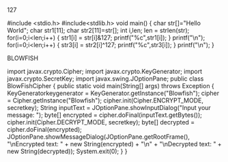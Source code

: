 127

#include <stdio.h> 
#include<stdlib.h> 
void main() 
{ 
char str[]="Hello World"; 
char str1[11]; 
char str2[11]=str[]; 
int i,len; 
len = strlen(str); 
for(i=0;i<len;i++) 
{ 
str1[i] = str[i]&127; 
printf("%c",str1[i]); 
} 
printf("\n"); 
for(i=0;i<len;i++) 
{ 
str3[i] = str2[i]^127; 
printf("%c",str3[i]); 
} 
printf("\n"); 
}

BLOWFISH 

import javax.crypto.Cipher; 
import javax.crypto.KeyGenerator; 
import javax.crypto.SecretKey; 
import javax.swing.JOptionPane; 
public class BlowFishCipher { 
   public static void main(String[] args) throws Exception { 
KeyGeneratorkeygenerator = KeyGenerator.getInstance("Blowfish"); 
cipher = Cipher.getInstance("Blowfish"); 
cipher.init(Cipher.ENCRYPT_MODE, secretkey); 
String inputText = JOptionPane.showInputDialog("Input your message: "); 
byte[] encrypted = cipher.doFinal(inputText.getBytes()); 
cipher.init(Cipher.DECRYPT_MODE, secretkey); 
byte[] decrypted = cipher.doFinal(encrypted); 
JOptionPane.showMessageDialog(JOptionPane.getRootFrame(), 
"\nEncrypted text: " + new String(encrypted) + "\n" + 
"\nDecrypted text: " + new String(decrypted)); 
System.exit(0); 
} }

